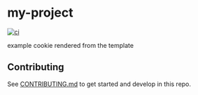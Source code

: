 # my-project

[![ci](../../actions/workflows/ci.yml/badge.svg)](../../actions/workflows/ci.yml)

example cookie rendered from the template

## Contributing

See [CONTRIBUTING.md](CONTRIBUTING.md) to get started and develop in this repo.
